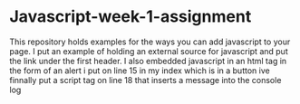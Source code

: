 # Javascript-week-1-assignment
This repository holds examples for  the ways you can add javascript to your page.
I put an example of holding an external source for javascript and put the link under the first header.
I also embedded javascript in an html tag in the form of an alert i put on line 15 in my index which is in a button
ive finnally put a script tag on line 18 that inserts a message into the console log 

